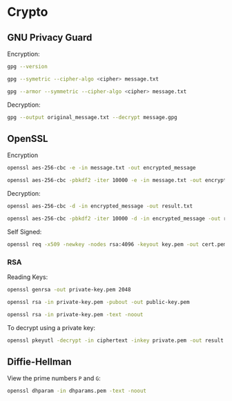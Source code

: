 # Crypto

## GNU Privacy Guard

Encryption:
```sh
gpg --version

gpg --symetric --cipher-algo <cipher> message.txt

gpg --armor --symmetric --cipher-algo <cipher> message.txt
```

Decryption:
```sh
gpg --output original_message.txt --decrypt message.gpg
```

## OpenSSL

Encryption
```sh
openssl aes-256-cbc -e -in message.txt -out encrypted_message

openssl aes-256-cbc -pbkdf2 -iter 10000 -e -in message.txt -out encrypted_message
```

Decryption:
```sh
openssl aes-256-cbc -d -in encrypted_message -out result.txt

openssl aes-256-cbc -pbkdf2 -iter 10000 -d -in encrypted_message -out result.txt
```

Self Signed:
```sh
openssl req -x509 -newkey -nodes rsa:4096 -keyout key.pem -out cert.pem -sha256 -days 365
```

### RSA
Reading Keys:
```sh
openssl genrsa -out private-key.pem 2048

openssl rsa -in private-key.pem -pubout -out public-key.pem

openssl rsa -in private-key.pem -text -noout
```

To decrypt using a private key:
```sh
openssl pkeyutl -decrypt -in ciphertext -inkey private.pem -out result.txt
```

## Diffie-Hellman
View the prime numbers `P` and `G`:
```sh
openssl dhparam -in dhparams.pem -text -noout
```

